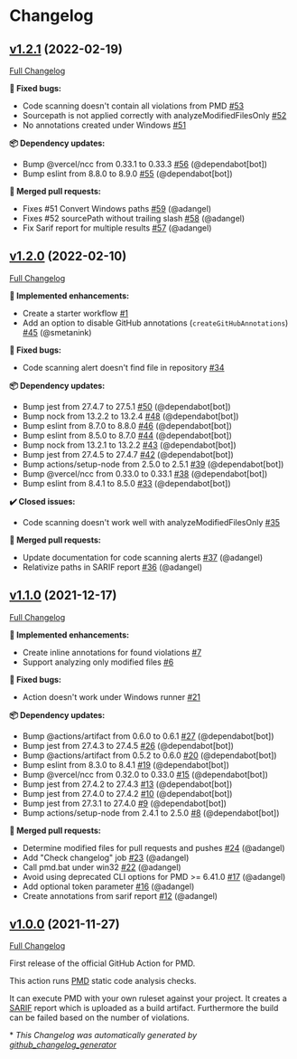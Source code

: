 # Changelog

## [v1.2.1](https://github.com/pmd/pmd-github-action/tree/v1.2.1) (2022-02-19)

[Full Changelog](https://github.com/pmd/pmd-github-action/compare/v1.2.0...v1.2.1)

**🐛 Fixed bugs:**

- Code scanning doesn't contain all violations from PMD [\#53](https://github.com/pmd/pmd-github-action/issues/53)
- Sourcepath is not applied correctly with analyzeModifiedFilesOnly [\#52](https://github.com/pmd/pmd-github-action/issues/52)
- No annotations created under Windows [\#51](https://github.com/pmd/pmd-github-action/issues/51)

**📦 Dependency updates:**

- Bump @vercel/ncc from 0.33.1 to 0.33.3 [\#56](https://github.com/pmd/pmd-github-action/pull/56) (@dependabot[bot])
- Bump eslint from 8.8.0 to 8.9.0 [\#55](https://github.com/pmd/pmd-github-action/pull/55) (@dependabot[bot])

**🎉 Merged pull requests:**

- Fixes \#51 Convert Windows paths [\#59](https://github.com/pmd/pmd-github-action/pull/59) (@adangel)
- Fixes \#52 sourcePath without trailing slash [\#58](https://github.com/pmd/pmd-github-action/pull/58) (@adangel)
- Fix Sarif report for multiple results [\#57](https://github.com/pmd/pmd-github-action/pull/57) (@adangel)

## [v1.2.0](https://github.com/pmd/pmd-github-action/tree/v1.2.0) (2022-02-10)

[Full Changelog](https://github.com/pmd/pmd-github-action/compare/v1.1.0...v1.2.0)

**🚀 Implemented enhancements:**

- Create a starter workflow [\#1](https://github.com/pmd/pmd-github-action/issues/1)
- Add an option to disable GitHub annotations \(`createGitHubAnnotations`\) [\#45](https://github.com/pmd/pmd-github-action/pull/45) (@smetanink)

**🐛 Fixed bugs:**

- Code scanning alert doesn't find file in repository [\#34](https://github.com/pmd/pmd-github-action/issues/34)

**📦 Dependency updates:**

- Bump jest from 27.4.7 to 27.5.1 [\#50](https://github.com/pmd/pmd-github-action/pull/50) (@dependabot[bot])
- Bump nock from 13.2.2 to 13.2.4 [\#48](https://github.com/pmd/pmd-github-action/pull/48) (@dependabot[bot])
- Bump eslint from 8.7.0 to 8.8.0 [\#46](https://github.com/pmd/pmd-github-action/pull/46) (@dependabot[bot])
- Bump eslint from 8.5.0 to 8.7.0 [\#44](https://github.com/pmd/pmd-github-action/pull/44) (@dependabot[bot])
- Bump nock from 13.2.1 to 13.2.2 [\#43](https://github.com/pmd/pmd-github-action/pull/43) (@dependabot[bot])
- Bump jest from 27.4.5 to 27.4.7 [\#42](https://github.com/pmd/pmd-github-action/pull/42) (@dependabot[bot])
- Bump actions/setup-node from 2.5.0 to 2.5.1 [\#39](https://github.com/pmd/pmd-github-action/pull/39) (@dependabot[bot])
- Bump @vercel/ncc from 0.33.0 to 0.33.1 [\#38](https://github.com/pmd/pmd-github-action/pull/38) (@dependabot[bot])
- Bump eslint from 8.4.1 to 8.5.0 [\#33](https://github.com/pmd/pmd-github-action/pull/33) (@dependabot[bot])

**✔️ Closed issues:**

- Code scanning doesn't work well with analyzeModifiedFilesOnly [\#35](https://github.com/pmd/pmd-github-action/issues/35)

**🎉 Merged pull requests:**

- Update documentation for code scanning alerts [\#37](https://github.com/pmd/pmd-github-action/pull/37) (@adangel)
- Relativize paths in SARIF report [\#36](https://github.com/pmd/pmd-github-action/pull/36) (@adangel)

## [v1.1.0](https://github.com/pmd/pmd-github-action/tree/v1.1.0) (2021-12-17)

[Full Changelog](https://github.com/pmd/pmd-github-action/compare/v1.0.0...v1.1.0)

**🚀 Implemented enhancements:**

- Create inline annotations for found violations [\#7](https://github.com/pmd/pmd-github-action/issues/7)
- Support analyzing only modified files [\#6](https://github.com/pmd/pmd-github-action/issues/6)

**🐛 Fixed bugs:**

- Action doesn't work under Windows runner [\#21](https://github.com/pmd/pmd-github-action/issues/21)

**📦 Dependency updates:**

- Bump @actions/artifact from 0.6.0 to 0.6.1 [\#27](https://github.com/pmd/pmd-github-action/pull/27) (@dependabot[bot])
- Bump jest from 27.4.3 to 27.4.5 [\#26](https://github.com/pmd/pmd-github-action/pull/26) (@dependabot[bot])
- Bump @actions/artifact from 0.5.2 to 0.6.0 [\#20](https://github.com/pmd/pmd-github-action/pull/20) (@dependabot[bot])
- Bump eslint from 8.3.0 to 8.4.1 [\#19](https://github.com/pmd/pmd-github-action/pull/19) (@dependabot[bot])
- Bump @vercel/ncc from 0.32.0 to 0.33.0 [\#15](https://github.com/pmd/pmd-github-action/pull/15) (@dependabot[bot])
- Bump jest from 27.4.2 to 27.4.3 [\#13](https://github.com/pmd/pmd-github-action/pull/13) (@dependabot[bot])
- Bump jest from 27.4.0 to 27.4.2 [\#10](https://github.com/pmd/pmd-github-action/pull/10) (@dependabot[bot])
- Bump jest from 27.3.1 to 27.4.0 [\#9](https://github.com/pmd/pmd-github-action/pull/9) (@dependabot[bot])
- Bump actions/setup-node from 2.4.1 to 2.5.0 [\#8](https://github.com/pmd/pmd-github-action/pull/8) (@dependabot[bot])

**🎉 Merged pull requests:**

- Determine modified files for pull requests and pushes [\#24](https://github.com/pmd/pmd-github-action/pull/24) (@adangel)
- Add "Check changelog" job [\#23](https://github.com/pmd/pmd-github-action/pull/23) (@adangel)
- Call pmd.bat under win32 [\#22](https://github.com/pmd/pmd-github-action/pull/22) (@adangel)
- Avoid using deprecated CLI options for PMD \>= 6.41.0 [\#17](https://github.com/pmd/pmd-github-action/pull/17) (@adangel)
- Add optional token parameter [\#16](https://github.com/pmd/pmd-github-action/pull/16) (@adangel)
- Create annotations from sarif report [\#12](https://github.com/pmd/pmd-github-action/pull/12) (@adangel)

## [v1.0.0](https://github.com/pmd/pmd-github-action/tree/v1.0.0) (2021-11-27)

[Full Changelog](https://github.com/pmd/pmd-github-action/compare/7a92e4f0f1a963c40cf10ad9d01e4140ffe354e2...v1.0.0)

First release of the official GitHub Action for PMD.

This action runs [PMD](https://pmd.github.io) static code analysis checks.

It can execute PMD with your own ruleset against your project. It creates a [SARIF](https://docs.oasis-open.org/sarif/sarif/v2.1.0/sarif-v2.1.0.html) report which is uploaded as a build artifact. Furthermore the build can be failed based on the number of violations.




\* *This Changelog was automatically generated by [github_changelog_generator](https://github.com/github-changelog-generator/github-changelog-generator)*
